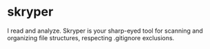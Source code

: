 # skryper
I read and analyze. Skryper is your sharp-eyed tool for scanning and organizing file structures, respecting .gitignore exclusions.
